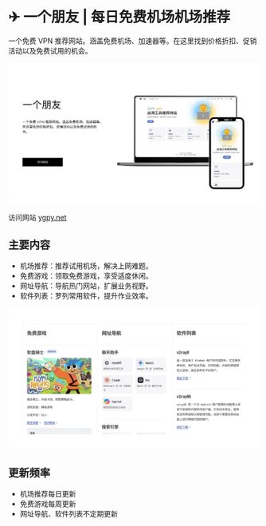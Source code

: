 # ✈ 一个朋友 | 每日免费机场机场推荐

一个免费 VPN 推荐网站。涵盖免费机场、加速器等。在这里找到价格折扣、促销活动以及免费试用的机会。

![一个免费 VPN 推荐网站](ygpy_net.webp)

访问网站 [ygpy.net](https://ygpy.net/)

## 主要内容

- 机场推荐：推荐试用机场，解决上网难题。
- 免费游戏：领取免费游戏，享受适度休闲。
- 网址导航：导航热门网站，扩展业务视野。
- 软件列表：罗列常用软件，提升作业效率。

![出海工具推荐网站](ygpy.webp)

## 更新频率

- 机场推荐每日更新
- 免费游戏每周更新
- 网址导航、软件列表不定期更新

